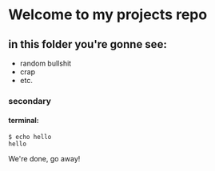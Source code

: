 # Welcome to my projects repo

## in this folder you're gonne see:
- random bullshit
- crap
- etc.

### secondary
#### terminal:
````````````````````````````console
$ echo hello
hello
````````````````````````````


We're done, go away!